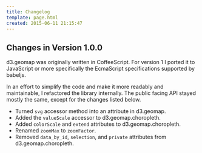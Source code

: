 ```yaml
---
title: Changelog
template: page.html
created: 2015-06-11 21:15:47
---
```

## Changes in Version 1.0.0

d3.geomap was originally written in CoffeeScript. For version 1 I ported it to JavaScript or more specifically the EcmaScript specifications supported by babeljs.

In an effort to simplify the code and make it more readably and maintainable, I refactored the library internally. The public facing API stayed mostly the same, except for the changes listed below.

* Turned `svg` accessor method into an attribute in d3.geomap.
* Added the `valueScale` accessor to d3.geomap.choropleth.
* Added `colorScale` and `extend` attributes to d3.geomap.choropleth.
* Renamed `zoomMax` to `zoomFactor`.
* Removed `data_by_id`, `selection`, and `private` attributes from d3.geomap.choropleth.